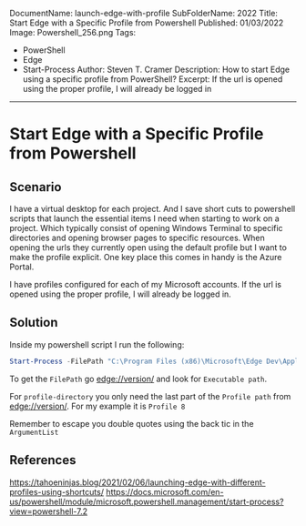 DocumentName: launch-edge-with-profile
SubFolderName: 2022
Title: Start Edge with a Specific Profile from Powershell 
Published: 01/03/2022
Image: Powershell_256.png
Tags: 
  - PowerShell
  - Edge
  - Start-Process
Author: Steven T. Cramer
Description: How to start Edge using a specific profile from PowerShell?
Excerpt: If the url is opened using the proper profile, I will already be logged in
---

# Start Edge with a Specific Profile from Powershell 

## Scenario

I have a virtual desktop for each project. And I save short cuts to powershell scripts that launch the essential items I need when starting to work on a project.  Which typically consist of opening Windows Terminal to specific directories and opening browser pages to specific resources.  When opening the urls they currently open using the default profile but I want to make the profile explicit.  One key place this comes in handy is the Azure Portal.  

I have profiles configured for each of my Microsoft accounts. If the url is opened using the proper profile, I will already be logged in. 

## Solution

Inside my powershell script I run the following:

```PowerShell
Start-Process -FilePath "C:\Program Files (x86)\Microsoft\Edge Dev\Application\msedge.exe" -ArgumentList "--profile-directory=`"Profile 8`" https://portal.azure.com/"

```

To get the `FilePath` go [edge://version/](edge://version/) and look for `Executable path`.

For `profile-directory` you only need the last part of the `Profile path` from [edge://version/](edge://version/). For my example it is `Profile 8`

Remember to escape you double quotes using the back tic in the `ArgumentList`

## References

https://tahoeninjas.blog/2021/02/06/launching-edge-with-different-profiles-using-shortcuts/
https://docs.microsoft.com/en-us/powershell/module/microsoft.powershell.management/start-process?view=powershell-7.2
